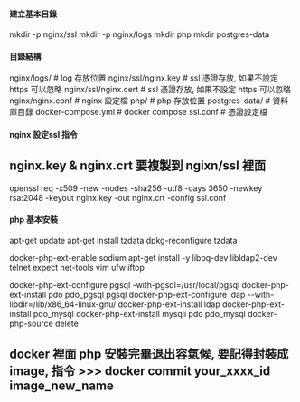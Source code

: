 #### 建立基本目錄
mkdir -p nginx/ssl
mkdir -p nginx/logs
mkdir php
mkdir postgres-data


#### 目錄結構
nginx/logs/            # log 存放位置
nginx/ssl/nginx.key    # ssl 憑證存放, 如果不設定 https 可以忽略
nginx/ssl/nginx.cert   # ssl 憑證存放, 如果不設定 https 可以忽略
nginx/nginx.conf       # nginx 設定檔
php/                   # php 存放位置
postgres-data/         # 資料庫目錄
docker-compose.yml     # docker compose
ssl.conf               # 憑證設定檔


#### nginx 設定ssl 指令
## nginx.key & nginx.crt 要複製到 ngixn/ssl 裡面
openssl req -x509 -new -nodes -sha256 -utf8 -days 3650 -newkey rsa:2048 -keyout nginx.key -out nginx.crt -config ssl.conf


#### php 基本安裝
apt-get update
apt-get install tzdata
dpkg-reconfigure tzdata

docker-php-ext-enable sodium
apt-get install -y libpq-dev libldap2-dev telnet expect net-tools vim ufw iftop

docker-php-ext-configure pgsql -with-pgsql=/usr/local/pgsql
docker-php-ext-install pdo pdo_pgsql pgsql
docker-php-ext-configure ldap --with-libdir=/lib/x86_64-linux-gnu/
docker-php-ext-install ldap
docker-php-ext-install pdo_mysql
docker-php-ext-install mysqli pdo pdo_mysql
docker-php-source delete

## docker 裡面 php 安裝完畢退出容氣候, 要記得封裝成 image, 指令 >>>  docker commit your_xxxx_id image_new_name

